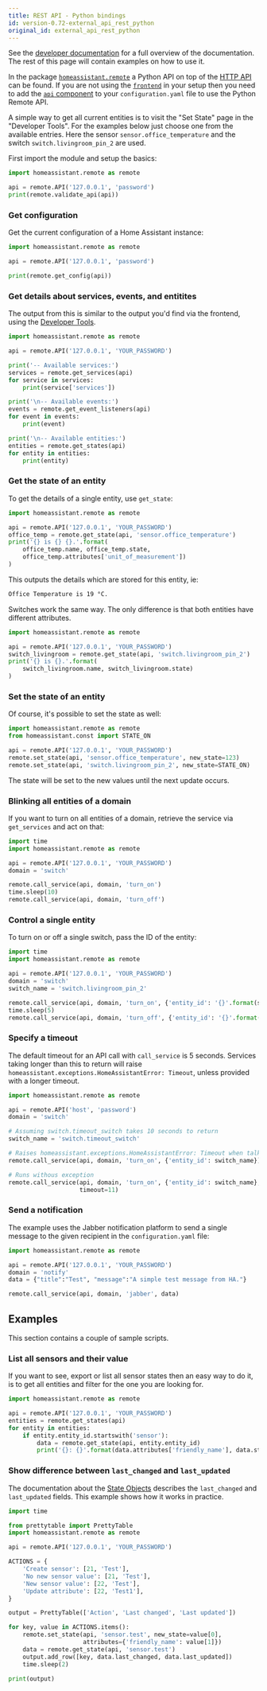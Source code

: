 ```yaml
---
title: REST API - Python bindings
id: version-0.72-external_api_rest_python
original_id: external_api_rest_python
---
```


See the [developer documentation][devdocs] for a full overview of the documentation. The rest of this page will contain examples on how to use it.

[devdocs]: https://dev-docs.home-assistant.io/en/master/api/homeassistant.html#module-homeassistant.remote

In the package [`homeassistant.remote`](https://github.com/home-assistant/home-assistant/blob/master/homeassistant/remote.py) a Python API on top of the [HTTP API](https://www.home-assistant.io/developers/api/) can be found. If you are not using the [`frontend`](https://www.home-assistant.io/components/frontend/) in your setup then you need to add the [`api` component](https://www.home-assistant.io/components/api/) to your `configuration.yaml` file to use the Python Remote API.

A simple way to get all current entities is to visit the "Set State" page in the "Developer Tools". For the examples below just choose one from the available entries. Here the sensor `sensor.office_temperature` and the switch `switch.livingroom_pin_2` are used.

First import the module and setup the basics:

```python
import homeassistant.remote as remote

api = remote.API('127.0.0.1', 'password')
print(remote.validate_api(api))
```

### Get configuration

Get the current configuration of a Home Assistant instance:

```python
import homeassistant.remote as remote

api = remote.API('127.0.0.1', 'password')

print(remote.get_config(api))
```

### Get details about services, events, and entitites

The output from this is similar to the output you'd find via the frontend, using the [Developer Tools](https://www.home-assistant.io/docs/tools/dev-tools/).

```python
import homeassistant.remote as remote

api = remote.API('127.0.0.1', 'YOUR_PASSWORD')

print('-- Available services:')
services = remote.get_services(api)
for service in services:
    print(service['services'])

print('\n-- Available events:')
events = remote.get_event_listeners(api)
for event in events:
    print(event)

print('\n-- Available entities:')
entities = remote.get_states(api)
for entity in entities:
    print(entity)
```

### Get the state of an entity

To get the details of a single entity, use `get_state`:

```python
import homeassistant.remote as remote

api = remote.API('127.0.0.1', 'YOUR_PASSWORD')
office_temp = remote.get_state(api, 'sensor.office_temperature')
print('{} is {} {}.'.format(
    office_temp.name, office_temp.state,
    office_temp.attributes['unit_of_measurement'])
)
```

This outputs the details which are stored for this entity, ie:

```bash
Office Temperature is 19 °C.
```

Switches work the same way. The only difference is that both entities have different attributes.

```python
import homeassistant.remote as remote

api = remote.API('127.0.0.1', 'YOUR_PASSWORD')
switch_livingroom = remote.get_state(api, 'switch.livingroom_pin_2')
print('{} is {}.'.format(
    switch_livingroom.name, switch_livingroom.state)
)
```

### Set the state of an entity

Of course, it's possible to set the state as well:

```python
import homeassistant.remote as remote
from homeassistant.const import STATE_ON

api = remote.API('127.0.0.1', 'YOUR_PASSWORD')
remote.set_state(api, 'sensor.office_temperature', new_state=123)
remote.set_state(api, 'switch.livingroom_pin_2', new_state=STATE_ON)
```

The state will be set to the new values until the next update occurs.

### Blinking all entities of a domain

If you want to turn on all entities of a domain, retrieve the service via `get_services` and act on that:


```python
import time
import homeassistant.remote as remote

api = remote.API('127.0.0.1', 'YOUR_PASSWORD')
domain = 'switch'

remote.call_service(api, domain, 'turn_on')
time.sleep(10)
remote.call_service(api, domain, 'turn_off')
```

### Control a single entity

To turn on or off a single switch, pass the ID of the entity:

```python
import time
import homeassistant.remote as remote

api = remote.API('127.0.0.1', 'YOUR_PASSWORD')
domain = 'switch'
switch_name = 'switch.livingroom_pin_2'

remote.call_service(api, domain, 'turn_on', {'entity_id': '{}'.format(switch_name)})
time.sleep(5)
remote.call_service(api, domain, 'turn_off', {'entity_id': '{}'.format(switch_name)})
```

### Specify a timeout

The default timeout for an API call with `call_service` is 5 seconds. Services
taking longer than this to return will raise
`homeassistant.exceptions.HomeAssistantError: Timeout`, unless provided with a
longer timeout.

```python
import homeassistant.remote as remote

api = remote.API('host', 'password')
domain = 'switch'

# Assuming switch.timeout_switch takes 10 seconds to return
switch_name = 'switch.timeout_switch'

# Raises homeassistant.exceptions.HomeAssistantError: Timeout when talking to
remote.call_service(api, domain, 'turn_on', {'entity_id': switch_name})

# Runs withous exception
remote.call_service(api, domain, 'turn_on', {'entity_id': switch_name},
                    timeout=11)
```

### Send a notification

The example uses the Jabber notification platform to send a single message to the given recipient in the `configuration.yaml` file:

```python
import homeassistant.remote as remote

api = remote.API('127.0.0.1', 'YOUR_PASSWORD')
domain = 'notify'
data = {"title":"Test", "message":"A simple test message from HA."}

remote.call_service(api, domain, 'jabber', data)
```

## Examples

This section contains a couple of sample scripts.

### List all sensors and their value

If you want to see, export or list all sensor states then an easy way to do it, is to get all entities and filter for the one you are looking for.

```python
import homeassistant.remote as remote

api = remote.API('127.0.0.1', 'YOUR_PASSWORD')
entities = remote.get_states(api)
for entity in entities:
    if entity.entity_id.startswith('sensor'):
        data = remote.get_state(api, entity.entity_id)
        print('{}: {}'.format(data.attributes['friendly_name'], data.state))
```

### Show difference between `last_changed` and `last_updated`

The documentation about the [State Objects](https://www.home-assistant.io/docs/configuration/state_object/) describes the
`last_changed` and `last_updated` fields. This example shows how it works in practice.

```python
import time

from prettytable import PrettyTable
import homeassistant.remote as remote

api = remote.API('127.0.0.1', 'YOUR_PASSWORD')

ACTIONS = {
    'Create sensor': [21, 'Test'],
    'No new sensor value': [21, 'Test'],
    'New sensor value': [22, 'Test'],
    'Update attribute': [22, 'Test1'],
}

output = PrettyTable(['Action', 'Last changed', 'Last updated'])

for key, value in ACTIONS.items():
    remote.set_state(api, 'sensor.test', new_state=value[0],
                     attributes={'friendly_name': value[1]})
    data = remote.get_state(api, 'sensor.test')
    output.add_row([key, data.last_changed, data.last_updated])
    time.sleep(2)

print(output)
```

